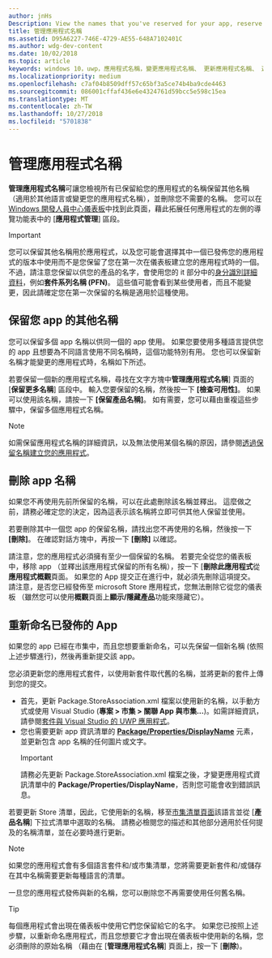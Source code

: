 ```yaml
---
author: jnHs
Description: View the names that you've reserved for your app, reserve additional names (for other languages or to change your app's name), and delete reserved names that you don't need anymore.
title: 管理應用程式名稱
ms.assetid: D95A6227-746E-4729-AE55-648A7102401C
ms.author: wdg-dev-content
ms.date: 10/02/2018
ms.topic: article
keywords: windows 10，uwp，應用程式名稱，變更應用程式名稱、 更新應用程式名稱、 遊戲名稱、 產品名稱
ms.localizationpriority: medium
ms.openlocfilehash: c7af04b8509dff57c65bf3a5ce74b4ba9cde4463
ms.sourcegitcommit: 086001cffaf436e6e4324761d59bcc5e598c15ea
ms.translationtype: MT
ms.contentlocale: zh-TW
ms.lasthandoff: 10/27/2018
ms.locfileid: "5701838"
---
```

# <a name="manage-app-names"></a>管理應用程式名稱

**管理應用程式名稱**可讓您檢視所有已保留給您的應用程式的名稱保留其他名稱 （適用於其他語言或變更您的應用程式名稱），並刪除您不需要的名稱。 您可以在[Windows 開發人員中心儀表板](https://partner.microsoft.com/dashboard)中找到此頁面，藉此拓展任何應用程式的左側的導覽功能表中的 [**應用程式管理**] 區段。

> [!IMPORTANT]
> 您可以保留其他名稱用於應用程式，以及您可能會選擇其中一個已發佈您的應用程式的版本中使用而不是您保留了您在第一次在儀表板建立您的應用程式時的一個。 不過，請注意您保留以供您的產品的名字，會使用您的 it 部分中的[身分識別詳細資料](view-app-identity-details.md)，例如**套件系列名稱 (PFN)**。 這些值可能會看到某些使用者，而且不能變更，因此請確定您在第一次保留的名稱是適用於這種使用。


## <a name="reserve-additional-names-for-your-app"></a>保留您 app 的其他名稱

您可以保留多個 app 名稱以供同一個的 app 使用。 如果您要使用多種語言提供您的 app 且想要為不同語言使用不同名稱時，這個功能特別有用。 您也可以保留新名稱才能變更的應用程式時，名稱如下所述。

若要保留一個新的應用程式名稱，尋找在文字方塊中**管理應用程式名稱**] 頁面的 [**保留更多名稱**] 區段中。 輸入您要保留的名稱，然後按一下 **\[檢查可用性\]**。 如果可以使用該名稱，請按一下 **\[保留產品名稱\]**。 如有需要，您可以藉由重複這些步驟中，保留多個應用程式名稱。

> [!NOTE]
> 如需保留應用程式名稱的詳細資訊，以及無法使用某個名稱的原因，請參閱[透過保留名稱建立您的應用程式](create-your-app-by-reserving-a-name.md)。


## <a name="delete-app-names"></a>刪除 app 名稱

如果您不再使用先前所保留的名稱，可以在此處刪除該名稱並釋出。 這麼做之前，請務必確定您的決定，因為這表示該名稱將立即可供其他人保留並使用。

若要刪除其中一個您 app 的保留名稱，請找出您不再使用的名稱，然後按一下 **\[刪除\]**。 在確認對話方塊中，再按一下 **\[刪除\]** 以確認。

請注意，您的應用程式必須擁有至少一個保留的名稱。 若要完全從您的儀表板中，移除 app （並釋出該應用程式保留的所有名稱），按一下 [**刪除此應用程式**從**應用程式概觀**頁面。 如果您的 App 提交正在進行中，就必須先刪除這項提交。 請注意，是否您已經發佈至 microsoft Store 應用程式，您無法刪除它從您的儀表板 （雖然您可以使用**概觀**頁面上**顯示/隱藏產品**功能來隱藏它）。 


## <a name="rename-an-app-that-has-already-been-published"></a>重新命名已發佈的 App

如果您的 app 已經在市集中，而且您想要重新命名，可以先保留一個新名稱 (依照上述步驟進行)，然後再重新提交該 app。 

您必須更新您的應用程式套件，以使用新套件取代舊的名稱，並將更新的套件上傳到您的提交。
- 首先，更新 Package.StoreAssociation.xml 檔案以使用新的名稱，以手動方式或使用 Visual Studio (**專案 > 市集 > 關聯 App 與市集...**)。如需詳細資訊，請參閱[套件與 Visual Studio 的 UWP 應用程式](../packaging/packaging-uwp-apps.md)。
- 您也需要更新 app 資訊清單的 [**Package/Properties/DisplayName**](https://docs.microsoft.com/uwp/schemas/appxpackage/uapmanifestschema/element-displayname) 元素，並更新包含 app 名稱的任何圖片或文字。 
  > [!IMPORTANT]
  > 請務必先更新 Package.StoreAssociation.xml 檔案之後，才變更應用程式資訊清單中的 **Package/Properties/DisplayName**，否則您可能會收到錯誤訊息。

若要更新 Store 清單，因此，它使用新的名稱，移至[市集清單頁面](create-app-store-listings.md)該語言並從 [**產品名稱**] 下拉式清單中選取的名稱。 請務必檢閱您的描述和其他部分適用於任何提及的名稱清單，並在必要時進行更新。

> [!NOTE]
> 如果您的應用程式會有多個語言套件和/或市集清單，您將需要更新套件和/或儲存在其中名稱需要更新每種語言的清單。

一旦您的應用程式發佈與新的名稱，您可以刪除您不再需要使用任何舊名稱。

> [!TIP]
> 每個應用程式會出現在儀表板中使用它們您保留給它的名字。 如果您已按照上述步驟，以重新命名應用程式，而且您想要它才會出現在儀表板中使用新的名稱，您必須刪除的原始名稱 （藉由在 [**管理應用程式名稱**] 頁面上，按一下 [**刪除**)。 

 

 




